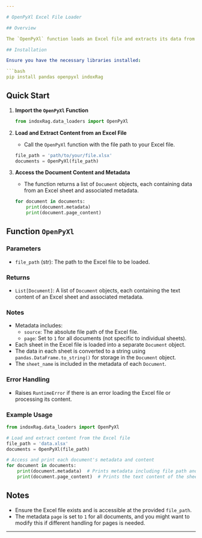 ```yaml
---

# OpenPyXl Excel File Loader

## Overview

The `OpenPyXl` function loads an Excel file and extracts its data from each sheet, converting it into a list of `Document` objects. Each sheet's data is stored in a separate `Document` object with associated metadata. This function is useful for processing and analyzing data stored in Excel files.

## Installation

Ensure you have the necessary libraries installed:

```bash
pip install pandas openpyxl indoxRag
```

## Quick Start

1. **Import the `OpenPyXl` Function**

   ```python
   from indoxRag.data_loaders import OpenPyXl
   ```

2. **Load and Extract Content from an Excel File**

   - Call the `OpenPyXl` function with the file path to your Excel file.

   ```python
   file_path = 'path/to/your/file.xlsx'
   documents = OpenPyXl(file_path)
   ```

3. **Access the Document Content and Metadata**

   - The function returns a list of `Document` objects, each containing data from an Excel sheet and associated metadata.

   ```python
   for document in documents:
       print(document.metadata)
       print(document.page_content)
   ```

## Function `OpenPyXl`

### Parameters

- `file_path` (str): The path to the Excel file to be loaded.

### Returns

- `List[Document]`: A list of `Document` objects, each containing the text content of an Excel sheet and associated metadata.

### Notes

- Metadata includes:
  - `source`: The absolute file path of the Excel file.
  - `page`: Set to `1` for all documents (not specific to individual sheets).
- Each sheet in the Excel file is loaded into a separate `Document` object.
- The data in each sheet is converted to a string using `pandas.DataFrame.to_string()` for storage in the `Document` object.
- The `sheet_name` is included in the metadata of each `Document`.

### Error Handling

- Raises `RuntimeError` if there is an error loading the Excel file or processing its content.

### Example Usage

```python
from indoxRag.data_loaders import OpenPyXl

# Load and extract content from the Excel file
file_path = 'data.xlsx'
documents = OpenPyXl(file_path)

# Access and print each document's metadata and content
for document in documents:
    print(document.metadata)  # Prints metadata including file path and sheet name
    print(document.page_content)  # Prints the text content of the sheet
```

## Notes

- Ensure the Excel file exists and is accessible at the provided `file_path`.
- The metadata `page` is set to `1` for all documents, and you might want to modify this if different handling for pages is needed.

---
```

